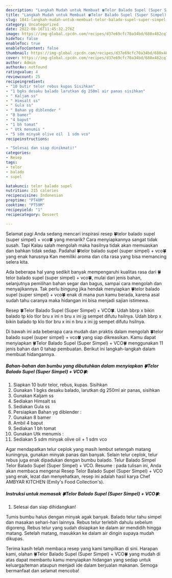 ```yaml
---
description: "Langkah Mudah untuk Membuat 🍀Telor Balado Supel (Super Simpel) + VCO🍀 Anti Gagal"
title: "Langkah Mudah untuk Membuat 🍀Telor Balado Supel (Super Simpel) + VCO🍀 Anti Gagal"
slug: 1841-langkah-mudah-untuk-membuat-telor-balado-supel-super-simpel-vco-anti-gagal
category: Uncategorized
date: 2022-08-16T11:45:32.276Z
image: https://img-global.cpcdn.com/recipes/d37e69cfc70a34bd/680x482cq70/telor-balado-supel-super-simpel-vco-foto-resep-utama.jpg
hideToc: false
enableToc: true
enableTocContent: false
thumbnail: https://img-global.cpcdn.com/recipes/d37e69cfc70a34bd/680x482cq70/telor-balado-supel-super-simpel-vco-foto-resep-utama.jpg
cover: https://img-global.cpcdn.com/recipes/d37e69cfc70a34bd/680x482cq70/telor-balado-supel-super-simpel-vco-foto-resep-utama.jpg
author: Admin
authorAv: notfound
ratingvalue: 4
reviewcount: 25
recipeingredient:
- "10 butir telor rebus kupas Sisihkan"
- "1 bgks desaku balado larutkan dg 250ml air panas sisihkan"
- " Kaljam ss"
- " Himsalt ss"
- " Gula ss"
- " Bahan yg diblender "
- "8 bamer"
- "4 baput"
- "1 bh tomat"
- " Utk menumis "
- "5 sdm minyak olive oil  1 sdm vco"
recipeinstructions:

- "Selesai dan siap dinikmati!"
categories:
- Resep
tags:
- telor
- balado
- supel

katakunci: telor balado supel 
nutrition: 215 calories
recipecuisine: Indonesian
preptime: "PT40M"
cooktime: "PT59M"
recipeyield: "1"
recipecategory: Dessert

---
```



Selamat pagi Anda sedang mencari inspirasi resep 🍀telor balado supel (super simpel) + vco🍀 yang menarik? Cara menyiapkannya sangat tidak susah. Tapi Kalau salah mengolah maka hasilnya tidak akan memuaskan dan bahkan tidak sedap. Padahal 🍀telor balado supel (super simpel) + vco🍀 yang enak harusnya Kan memiliki aroma dan cita rasa yang bisa memancing selera kita.


Ada beberapa hal yang sedikit banyak mempengaruhi kualitas rasa dari 🍀telor balado supel (super simpel) + vco🍀, mulai dari jenis bahan, selanjutnya pemilihan bahan segar dan bagus, sampai cara mengolah dan menyajikannya. Tak perlu bingung jika hendak menyiapkan 🍀telor balado supel (super simpel) + vco🍀 enak di mana pun kamu berada, karena asal sudah tahu caranya maka hidangan ini bisa menjadi sajian istimewa.

Resep 🍀Telor Balado Supel (Super Simpel) + VCO🍀. Udah bbrp x bikin balado tp klo tlor bru x ini n bru x ini jg sempet difutu hsilnya. Udah bbrp x bikin balado tp klo tlor bru x ini n bru x ini jg sempet difutu hsilnya.


Di bawah ini ada beberapa cara mudah dan praktis dalam mengolah 🍀telor balado supel (super simpel) + vco🍀 yang siap dikreasikan. Kamu dapat menyiapkan 🍀Telor Balado Supel (Super Simpel) + VCO🍀 menggunakan 11 jenis bahan dan 0 tahap pembuatan. Berikut ini langkah-langkah dalam membuat hidangannya.

<!--inarticleads1-->

##### Bahan-bahan dan bumbu yang dibutuhkan dalam menyiapkan 🍀Telor Balado Supel (Super Simpel) + VCO🍀:

1. Siapkan 10 butir telor, rebus, kupas. Sisihkan
1. Gunakan 1 bgks desaku balado, larutkan dg 250ml air panas, sisihkan
1. Gunakan  Kaljam ss
1. Sediakan  Himsalt ss
1. Sediakan  Gula ss
1. Persiapkan  Bahan yg diblender :
1. Gunakan 8 bamer
1. Ambil 4 baput
1. Sediakan 1 bh tomat
1. Gunakan  Utk menumis :
1. Sediakan 5 sdm minyak olive oil + 1 sdm vco


Agar mendapatkan telur ceplok yang masih lembut setengah matang kuningnya, gunakan minyak panas dan banyak. Selain telur ceplok, telur rebus juga enak dipadukan dengan bumbu balado. Telur Balado Simpel Telor Balado Supel (Super Simpel) + VCO. Resume : pada tulisan ini, Anda akan membaca mengenai Resep Telor Balado Supel (Super Simpel) + VCO yang enak, lezat dan menyehatkan, resep ini adalah hasil karya Chef AMBYAR KITCHEN (Emily&#39;s Food Collection&#39;s). 

<!--inarticleads2-->

##### Instruksi untuk memasak 🍀Telor Balado Supel (Super Simpel) + VCO🍀:


1. Selesai dan siap dihidangkan!

Tumis bumbu halus dengan minyak agak banyak. Balado telur tahu simpel dan masakan sehari-hari lainnya. Rebus telur terlebih dahulu sebelum digoreng. Rebus telur yang sudah disiapkan ke dalam air mendidih hingga matang. Setelah matang, masukkan ke dalam air dingin supaya mudah dikupas. 

Terima kasih telah membaca resep yang kami tampilkan di sini. Harapan kami, olahan 🍀Telor Balado Supel (Super Simpel) + VCO🍀 yang mudah di atas dapat membantu kamu menyiapkan hidangan yang sedap untuk keluarga/teman ataupun menjadi ide dalam berjualan makanan. Semoga bermanfaat dan selamat mencoba!
